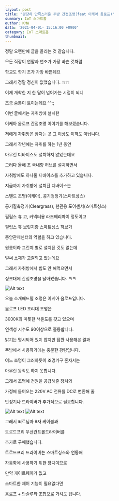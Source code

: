 ```yaml
---
layout: post
title: "굉장히 만족스러운 주방 간접조명(feat 이케아 옴로프)"
summary: IoT 스마트홈
outhor: KMW
data: '2021-04-01- 15:16:00 +0900'
category: IoT 스마트홈
thumbnail:
---
```


정말 오랜만에 글을 올리는 것 같습니다.

모든 직장이 연말과 연초가 가장 바쁜 것처럼

학교도 학기 초가 가장 바쁜데요

그래서 정말 정신이 없었습니다. ㅠㅠ



이제 개학한 지 한 달이 넘어가는 시점이 되니

조금 숨통이 트이는데요 ^^;;

이번 글에서는 자취방에 설치한 

이케아 옴로프 간접조명 이야기를 해보겠습니다.



저에게 자취방은 잠자는 곳 그 이상도 이하도 아닙니다.

그래서 작년에는 자취를 하는 1년 동안

아무런 디바이스도 설치하지 않았는데요

그러다 올해 초 국내향 허브를 설치하면서

자취방에도 하나둘 디바이스를 추가하고 있습니다.



지금까지 자취방에 설치된 디바이스는

스탠드 조명(이케아), 공기청정기(스마트싱스)

공기질측정기(Cleargrass), 현관용 도어센서(스마트싱스)

필립스 휴 고, 커넥터용 라즈베리파이 정도이고



필립스 휴 브릿지랑 스마트싱스 허브가

중앙관제센터의 역할을 하고 있습니다.



원룸이라 그런지 별로 설치된 것도 없는데

벌써 소재가 고갈되고 있는데요

그래서 자취방에서 밥도 안 해먹으면서

싱크대에 간접조명을 달아봤습니다. ㅋㅋ



![Alt text](/assets/img/posts/blogs/img.jpg)



오늘 소개해드릴 조명은 이케아 옴로프입니다.



옴로프 LED 조리대 조명은

3000K의 따뜻한 색온도를 갖고 있으며

연색성 지수도 90이상으로 훌륭합니다.

밝기는 명시되어 있지 않지만 잠깐 사용해본 결과

주방에서 사용하기에는 충분한 광량입니다.



여느 조명이 그러하듯이 조명기구 혼자서는

아무런 동작도 하지 못합니다.

그래서 조명에 전원을 공급해줄 장치와

가정에 들어오는 220V AC 전류를 DC로 변환해 줄

안정기나 드라이버가 추가적으로 필요합니다.



![Alt text](/assets/img/posts/blogs/img2.jpg) ![Alt text](/assets/img/posts/blogs/img3.jpg)



그래서 푀르님마 8자 케이블과

트로드프리 무선컨트롤드라이버를

추가로 구매했습니다.



트로드프리 드라이버는 스마트싱스와 연동해

자동화에 사용하기 위한 장치이므로



만약 게이트웨이가 없고

스마트한 제어 기능이 필요없다면



옴로프 + 안슬루타 조합으로 가셔도 됩니다.